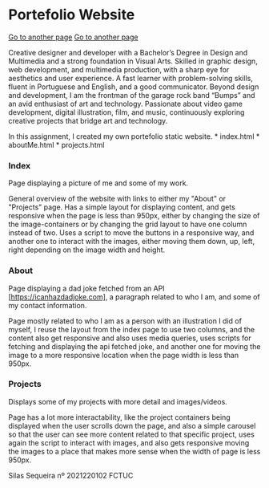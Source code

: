 # Portefolio Website

[Go to another page](https://silassequeira.dei.uc.pt/)
[Go to another page](https://silassequeira.github.io/silassequeira/)

Creative designer and developer with a Bachelor’s Degree in Design and Multimedia and a strong foundation in Visual Arts. Skilled in graphic design, web
development, and multimedia production, with a sharp eye for aesthetics and
user experience. A fast learner with problem-solving skills, fluent in Portuguese
and English, and a good communicator.
Beyond design and development, I am the frontman of the garage rock band
“Bumps” and an avid enthusiast of art and technology. Passionate about video
game development, digital illustration, film, and music, continuously exploring creative projects that bridge art and technology.

In this assignment, I created my own portefolio static website.
     * index.html
     * aboutMe.html
     * projects.html


### Index 
Page displaying a picture of me and some of my work.

General overview of the website with links to either my "About" or "Projects" page. Has a simple layout for displaying content, and gets responsive when the page is less than 950px, either by changing the size of the image-containers or by changing the grid layout to have one column instead of two. Uses a script to move the buttons in a responsive way, and another one to interact with the images, either moving them down, up, left, right depending on the image width and height.


### About
Page displaying a dad joke fetched from an API [https://icanhazdadjoke.com], a paragraph related to who I am, and some of my contact information.

Page mostly related to who I am as a person with an illustration I did of myself, I reuse the layout from the index page to use two columns, and the content also get responsive and also uses media queries, uses scripts for fetching and displaying the api fetched joke, and another one for moving the image to a more responsive location when the page width is less than 950px.


### Projects
Displays some of my projects with more detail and images/videos.

Page has a lot more interactability, like the project containers being displayed when the user scrolls down the page, and also a simple carousel so that the user can see more content related to that specific project, uses again the script to interact with images, and also gets responsive moving the images to a place that makes more sense when the width of page is less 950px. 


Silas Sequeira nº 2021220102 FCTUC 




